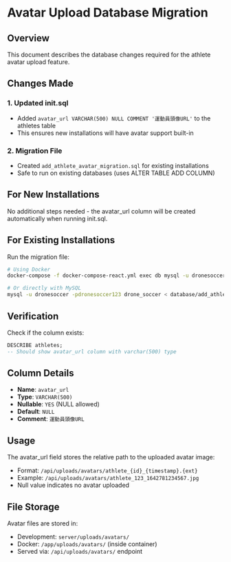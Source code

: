 # Avatar Upload Database Migration

## Overview
This document describes the database changes required for the athlete avatar upload feature.

## Changes Made

### 1. Updated init.sql
- Added `avatar_url VARCHAR(500) NULL COMMENT '運動員頭像URL'` to the athletes table
- This ensures new installations will have avatar support built-in

### 2. Migration File
- Created `add_athlete_avatar_migration.sql` for existing installations
- Safe to run on existing databases (uses ALTER TABLE ADD COLUMN)

## For New Installations
No additional steps needed - the avatar_url column will be created automatically when running init.sql.

## For Existing Installations
Run the migration file:
```bash
# Using Docker
docker-compose -f docker-compose-react.yml exec db mysql -u dronesoccer -pdronesoccer123 drone_soccer < database/add_athlete_avatar_migration.sql

# Or directly with MySQL
mysql -u dronesoccer -pdronesoccer123 drone_soccer < database/add_athlete_avatar_migration.sql
```

## Verification
Check if the column exists:
```sql
DESCRIBE athletes;
-- Should show avatar_url column with varchar(500) type
```

## Column Details
- **Name**: `avatar_url`
- **Type**: `VARCHAR(500)`
- **Nullable**: `YES` (NULL allowed)
- **Default**: `NULL`
- **Comment**: `運動員頭像URL`

## Usage
The avatar_url field stores the relative path to the uploaded avatar image:
- Format: `/api/uploads/avatars/athlete_{id}_{timestamp}.{ext}`
- Example: `/api/uploads/avatars/athlete_123_1642781234567.jpg`
- Null value indicates no avatar uploaded

## File Storage
Avatar files are stored in:
- Development: `server/uploads/avatars/`
- Docker: `/app/uploads/avatars/` (inside container)
- Served via: `/api/uploads/avatars/` endpoint